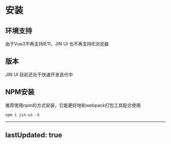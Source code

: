 # 安装


## 环境支持
由于Vue3不再支持IE11，JIN UI 也不再支持IE浏览器

## 版本
JIN UI 目前还处于快速开发迭代中

## NPM安装
推荐使用npm的方式安装，它能更好地和webpack打包工具配合使用
```
npm i jin-ui -S
```

<docs>

---
lastUpdated: true
---

</docs>